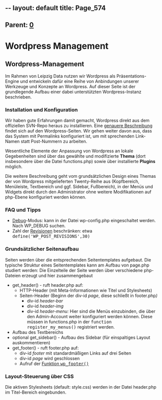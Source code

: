 --
layout: default
title: Page_574
---

## Parent: [0](Page_0)

# Wordpress Management

<h2>Wordpress-Management</h2>
Im Rahmen von Leipzig Data nutzen wir Wordpress als Präsentations-Engine und entwickeln dafür eine Reihe von Anbindungen unserer Werkzeuge und Konzepte an Wordpress. Auf dieser Seite ist der grundlegende Aufbau einer dabei unterstützten Wordpress-Instanz beschrieben.
<h3>Installation und Konfiguration</h3>
Wir haben gute Erfahrungen damit gemacht, Wordpress direkt aus dem offiziellen SVN-Repo heraus zu installieren. Eine <a href="http://codex.wordpress.org/Installing_WordPress">genauere Beschreibung</a> findet sich auf den Wordpress-Seiten. Wir gehen weiter davon aus, dass das System mit Permalinks konfiguriert ist, um mit sprechenden Link-Namen statt Post-Nummern zu arbeiten.

Wesentliche Elemente der Anpassung von Wordpress an lokale Gegebenheiten sind über das gewählte und modifizierte <strong>Thema</strong> (dort insbesondere über die Datei functions.php) sowie über installierte <strong>Plugins</strong> möglich.

Die weitere Beschreibung geht vom grundsätzlichen Design eines Themas der von Wordpress mitgelieferten Twenty-Reihe aus (Kopfbereich, Menüleiste, Textbereich und ggf. Sidebar, Fußbereich), in der Menüs und Widgets direkt durch den Administrator ohne weitere Modifikationen auf php-Ebene konfiguriert werden können.
<h3>FAQ und Tipps</h3>
<ul>
	<li><a href="http://codex.wordpress.org/Debugging_in_WordPress">Debug</a>-Modus: kann in der Datei wp-config.php eingeschaltet werden. Nach WP_DEBUG suchen.</li>
	<li>Zahl der <a href="http://codex.wordpress.org/Revisions">Revisionen</a> beschränken: etwa <tt>define('WP_POST_REVISIONS',30)</tt></li>
</ul>
<h3>Grundsätzlicher Seitenaufbau</h3>
Seiten werden über die entsprechenden Seitentemplates aufgebaut. Die typische Struktur eines Seitentemplates kann am Aufbau von page.php studiert werden: Die Einzelteile der Seite werden über verschiedene php-Dateien erzeugt und hier zusammengebaut
<ul>
	<li>get_header() - ruft header.php auf:
<ul>
	<li>HTTP-Header (mit Meta-Informationen wie Titel und Stylesheets)</li>
	<li>Seiten-Header (Beginn der div-id <em>page</em>, diese schließt in footer.php<em>)</em>
<ul>
	<li>div-id <em>header-bar</em></li>
	<li>div-id <em>header-img</em></li>
	<li>div-id <em>header-menu: </em>Hier sind die Menüs einzubinden, die über den Admin-Account weiter konfiguriert werden können. Diese müssen in functions.php in der <tt>function register_my_menus()</tt> registriert werden.</li>
</ul>
</li>
</ul>
</li>
	<li>Aufbau des Textbereichs</li>
	<li>optional get_sidebar() - Aufbau des Sidebar (für einspaltiges Layout auskommentieren)</li>
	<li>get_footer() - ruft footer.php auf:
<ul>
	<li>div-id <em>footer</em> mit standardmäßigen Links auf drei Seiten</li>
	<li>div-id <em>page</em> wird geschlossen</li>
	<li>Aufruf der <a href="http://codex.wordpress.org/Function_Reference/wp_footer">Funktion <tt>wp_footer()</tt></a></li>
</ul>
</li>
</ul>
<h3>Layout-Steuerung über CSS</h3>
Die aktiven Stylesheets (default: style.css) werden in der Datei header.php im Titel-Bereich eingebunden.

